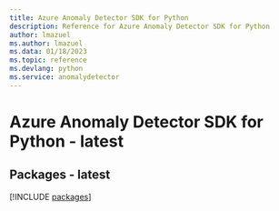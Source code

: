 ```yaml
---
title: Azure Anomaly Detector SDK for Python
description: Reference for Azure Anomaly Detector SDK for Python
author: lmazuel
ms.author: lmazuel
ms.data: 01/18/2023
ms.topic: reference
ms.devlang: python
ms.service: anomalydetector
---
```

# Azure Anomaly Detector SDK for Python - latest
## Packages - latest
[!INCLUDE [packages](anomaly-detector-index.md)]